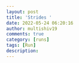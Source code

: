 ```yaml
---
layout: post
title: 'Strides '
date: 2022-05-24 06:20:16
author: multishiv19
comments: true
category: [runs]
tags: [Run]
description: 
---
```


<div width='100%' class='strava-embed-placeholder' data-embed-type='activity' data-embed-id='7196747626'></div>
<script src='https://strava-embeds.com/embed.js'></script>
